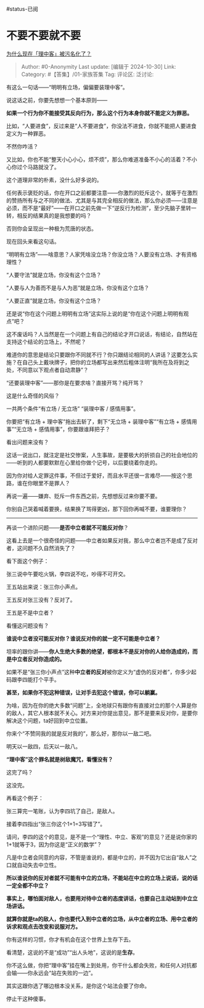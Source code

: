 #status-已阅 
# 不要不要就不要
[为什么现在「理中客」被污名化了？](https://www.zhihu.com/question/63034460/answer/18283876073)

> Author: #0-Anonymity
> Last update: [编辑于 2024-10-30]
> Link:
> Category: #【答集】/01-家族答集 
> Tag: 
> 评论区:
> 泛讨论:

有这么一句话——“明明有立场，偏偏要装理中客”。

说这话之前，你要先想想一个基本原则——

**如果一个行为你不能接受其反向行为，那么这个行为本身你就不能定义为罪恶。**

比如，“人要进食”，反过来是“人不要进食”，你没法不进食，你就不能把人要进食定义为一种罪恶。

不然你咋活？

又比如，你也不能“整天小心小心，烦不烦”，那么你难道准备不小心的活着？不小心你过个马路就没了。

这个道理非常的朴素，没什么好多说的。

任何表示褒贬的话，你在开口之前都要注意——你激烈的贬斥这个，就等于在激烈的赞扬所有与之不同的做法、尤其是与其完全相反的做法，那么你必须——注意是必须，而不是“最好”——在开口之前先做一下“逆反行为检测”，至少先脑子里转一转，相反的结果真的是我想要的吗？

否则你会呈现出一种极为荒唐的状态。

现在回头来看这句话。

“明明有立场”——啥意思？人家凭啥没立场？你没立场？人要没有立场、才有资格理性？

“人要守法”就是立场，你没有这个立场？

“人要与人为善而不是与人为恶”就是立场，你没有这个立场？

“人要正直”就是立场，你没有这个立场？

还是说“你在这个问题上明明有立场”这实际上说的是“你在这个问题上明明有观点”吧？

这不废话吗？人当然是在一个问题上有自己的结论才开口说话，有结论，自然站在支持这个结论的立场上，不然呢？

难道你的意思是结论只要跟你不同就不行？你只跟结论相同的人讲话？这要怎么实施？在自己头上戴块牌子，把你的立场都写出来然后粗体注明“我所在及将到之处，不同意以下观点者自动肃静”？

“还要装理中客”——那你是在要求啥？直接开骂？纯开骂？

这是什么奇怪的风俗？

一共两个条件“有立场 / 无立场” “装理中客 / 感情用事”。

你要把“有立场 + 理中客”拖出去斩了，剩下“无立场 + 装理中客”“有立场 + 感情用事”“无立场 + 感情用事”，你要跟谁拜把子？

看出问题来没有？

这话一说出口，就注定是社交惨案，人生事故，是要极大的折损自己的社会地位的——听到的人都要默默在心里给你做个记号，以后要绕着你走的。

因为你对给人定罪这件事，不但过于爱好，而且水平还很一言难尽——按这个思路，谁在你眼里不是罪人？

再说一遍——嫌弃、贬斥一件东西之前，先想想反过来你要不要。

你别自己哭着喊着要换，结果换了骂得更凶，那下回你再喊不要，谁要理你？

--------------------

再谈一个进阶问题——**是否中立者就不可能反对你**？

这看上去是一个很奇怪的问题——中立者如果反对我，那么中立者岂不是成了反对者，这问题不久自然消失了？

看下面这个例子：

张三说中午要吃火锅，李四说不吃，吵得不可开交。

王五站出来说：张三你小声点。

王五反对张三没有？反对了。

王五是不是中立者？

看懂这问题没有？

**谁说中立者没可能反对你？谁说反对你的就一定不可能是中立者？**

坦率的跟你讲——**你人生绝大多数的绝望，都根本不是反对你的人给你造成的，而是中立者反对你造成的。**

如果不是“张三你小声点”这种**中立者的反对**被你定义为“虚伪的反对者”，你多少起码跟李四能打个平手。

**甚至，如果你不犯这种错误，让对手去犯这个错误，你可以躺赢。**

为啥，因为在你的绝大多数“问题”上，全地球只有跟你有直接对立的那个人算是你的敌人，其它人根本就不关心。对方来对你提出意见，那不是要来反对你，是要你解决这个问题，ta好回到中立位置。

你来个“不赞同我的就是反对我的”，那么好，那你以一敌二吧。

明天以一敌四，后天以一敌八。

**“理中客”这个罪名就是树敌魔咒，看懂没有？**

这完了吗？

这没完。

再看这个例子：

张三算完一笔账，认为李四坑了自己，是敌人。

接着李四指出“张三你这个1+1=3写错了”。

请问，李四的这个的意见，是不是一个“理性、中立、客观”的意见？还是说你家的1+1就等于3，因为你这是“正义的数学”？

凡是中立者会同意的内容，不管是谁说的，都是中立的，并不因为它出自“敌人”之口就自动失去中立性。

**所以谁说你的反对者就不可能有中立的立场，不能站在中立的立场上说话，说的话一定全都不中立？**

**事实上，哪怕面对敌人，也要用对待中立者的态度讲话，也要自己主动站到中立立场讲话。**

**就算你就是ta的敌人，你也要代入到中立者的立场，从中立者的立场、用中立者的诉求和观点去改变和说服对方。**

你有这样的习惯，你才有机会在这个世界上生存下去。

看清楚，这说的不是“成功”“出人头地”，这说的是**生存**。

你不这么做，你把“理中客”挂在嘴上到处用，你干什么都会失败，和任何人对抗都会输——你永远会“站在失败的一边”。

其实这跟你选了哪边根本没关系，是你这个站法会要了你命。

停止干这种傻事。
